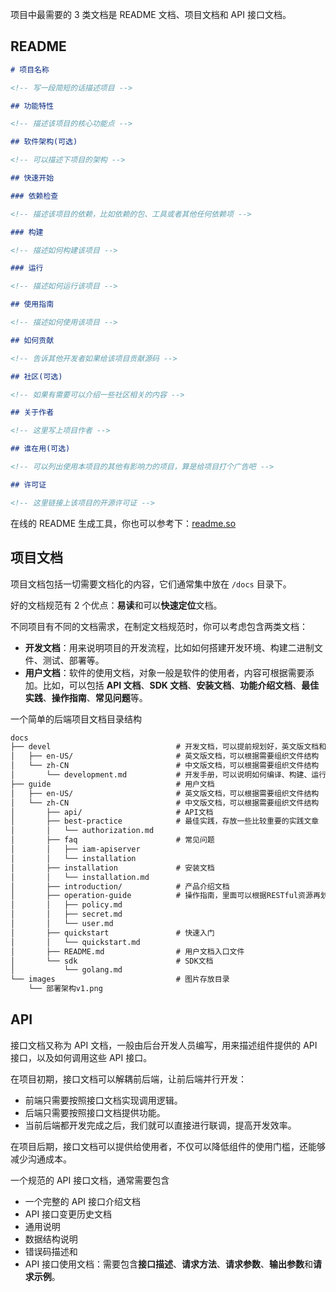 项目中最需要的 3 类文档是 README 文档、项目文档和 API 接口文档。



## README

```markdown	
# 项目名称

<!-- 写一段简短的话描述项目 -->

## 功能特性

<!-- 描述该项目的核心功能点 -->

## 软件架构(可选)

<!-- 可以描述下项目的架构 -->

## 快速开始

### 依赖检查

<!-- 描述该项目的依赖，比如依赖的包、工具或者其他任何依赖项 -->

### 构建

<!-- 描述如何构建该项目 -->

### 运行

<!-- 描述如何运行该项目 -->

## 使用指南

<!-- 描述如何使用该项目 -->

## 如何贡献

<!-- 告诉其他开发者如果给该项目贡献源码 -->

## 社区(可选)

<!-- 如果有需要可以介绍一些社区相关的内容 -->

## 关于作者

<!-- 这里写上项目作者 -->

## 谁在用(可选)

<!-- 可以列出使用本项目的其他有影响力的项目，算是给项目打个广告吧 -->

## 许可证

<!-- 这里链接上该项目的开源许可证 -->
```

在线的 README 生成工具，你也可以参考下：[readme.so](https://readme.so)

## 项目文档

项目文档包括一切需要文档化的内容，它们通常集中放在 `/docs` 目录下。

好的文档规范有 2 个优点：**易读**和可以**快速定位**文档。

不同项目有不同的文档需求，在制定文档规范时，你可以考虑包含两类文档：

- **开发文档**：用来说明项目的开发流程，比如如何搭建开发环境、构建二进制文件、测试、部署等。
- **用户文档**：软件的使用文档，对象一般是软件的使用者，内容可根据需要添加。比如，可以包括 **API 文档**、**SDK 文档**、**安装文档**、**功能介绍文档**、**最佳实践**、**操作指南**、**常见问题**等。



一个简单的后端项目文档目录结构

```markdown
docs
├── devel                            # 开发文档，可以提前规划好，英文版文档和中文版文档
│   ├── en-US/                       # 英文版文档，可以根据需要组织文件结构
│   └── zh-CN                        # 中文版文档，可以根据需要组织文件结构
│       └── development.md           # 开发手册，可以说明如何编译、构建、运行项目
├── guide                            # 用户文档
│   ├── en-US/                       # 英文版文档，可以根据需要组织文件结构
│   └── zh-CN                        # 中文版文档，可以根据需要组织文件结构
│       ├── api/                     # API文档
│       ├── best-practice            # 最佳实践，存放一些比较重要的实践文章
│       │   └── authorization.md
│       ├── faq                      # 常见问题
│       │   ├── iam-apiserver
│       │   └── installation
│       ├── installation             # 安装文档
│       │   └── installation.md
│       ├── introduction/            # 产品介绍文档
│       ├── operation-guide          # 操作指南，里面可以根据RESTful资源再划分为更细的子目录，用来存放系统核心/全部功能的操作手册
│       │   ├── policy.md
│       │   ├── secret.md
│       │   └── user.md
│       ├── quickstart               # 快速入门
│       │   └── quickstart.md
│       ├── README.md                # 用户文档入口文件
│       └── sdk                      # SDK文档
│           └── golang.md
└── images                           # 图片存放目录
    └── 部署架构v1.png
```

## API

接口文档又称为 API 文档，一般由后台开发人员编写，用来描述组件提供的 API 接口，以及如何调用这些 API 接口。

在项目初期，接口文档可以解耦前后端，让前后端并行开发：

- 前端只需要按照接口文档实现调用逻辑。
- 后端只需要按照接口文档提供功能。
- 当前后端都开发完成之后，我们就可以直接进行联调，提高开发效率。

在项目后期，接口文档可以提供给使用者，不仅可以降低组件的使用门槛，还能够减少沟通成本。





一个规范的 API 接口文档，通常需要包含

- 一个完整的 API 接口介绍文档
- API 接口变更历史文档
- 通用说明
- 数据结构说明
- 错误码描述和 
- API 接口使用文档：需要包含**接口描述**、**请求方法**、**请求参数**、**输出参数**和**请求示例**。
